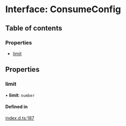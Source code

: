 # Interface: ConsumeConfig

## Table of contents

### Properties

- [limit](ConsumeConfig.md#limit)

## Properties

### limit

• **limit**: `number`

#### Defined in

[index.d.ts:187](https://github.com/mostafa/xk6-kafka/blob/main/api-docs/index.d.ts#L187)
